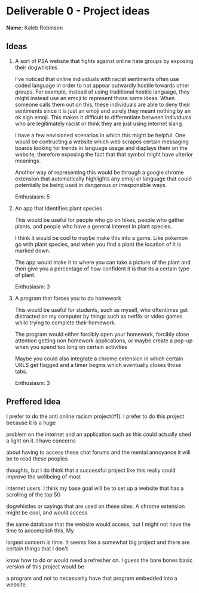 # Deliverable 0 - Project ideas

**Name:**  Kaleb Robinson

## Ideas

    
1. A sort of PSA website that fights against online hate groups by exposing their dogwhistles


    I've noticed that online individuals with racist sentiments often use coded language in order to not
    appear outwardly hostile towards other groups. For example, instead of using traditional hostile
    language, they might instead use an emoji to represent those same ideas. When someone calls them out
    on this, these individuals are able to deny their sentiments since it is just an emoji and surely they
    meant nothing by an ok sign emoji. This makes it difficult to differentiate between individuals who
    are legitimately racist or think they are just using internet slang.
    
    I have a few envisioned scenarios in which this might be helpful. One would be contructing a website
    which web scrapes certain messaging boards looking for trends in language usage and diaplays them on
    the website, therefore exposing the fact that that symbol might have ulterior meanings.
    
    Another way of representing this would be through a google chrome extension that automatically
    highlights any emoji or language that could potentially be being used in dangerous or irresponsible
    ways.
    
    Enthusiasm: 5
    
2. An app that Identifies plant species

    
    This would be useful for people who go on hikes, people who gather plants, and people who have a
    general interest in plant species.
    
    I think it would be cool to maybe make this into a game. Like pokemon go with plant species, and when
    you find a plant the location of it is marked down.
    
    The app would make it to where you can take a picture of the plant and then give you a
    percentage of how confident it is that its a certain type of plant. 
    
    Enthusiasm: 3
    
3. A program that forces you to do homework

    
    This would be useful for students, such as myself, who oftentimes get distracted on my computer by
    things such as netflix or video games while trying to complete their homework. 
    
    The program would either forcibly open your homework, forcibly close attention getting non homework
    applications, or maybe create a pop-up when you spend too long on certain activities
    
    Maybe you could also integrate a chrome extension in which certain URLS get flagged and a timer begins
    which eventually closes those tabs. 
    
    Enthusiasm: 3



## Preffered Idea

I prefer to do the anti online racism project(#1). I prefer to do this project because it is a huge

problem on the internet and an application such as this could actually shed a light on it. I have concerns

about having to access these chat forums and the mental annoyance it will be to read these peoples

thoughts, but I do think that a successful project like this really could improve the wellbeing of most

internet users. I think my base goal will be to set up a website that has a scrolling of the top 50

dogwhistles or sayings that are used on these sites. A chrome extension might be cool, and would access

the same database that the website would access, but I might not have the time to accomplish this. My

largest concern is time. It seems like a somewhat big project and there are certain things that I don't

know how to do or would need a refresher on. I guess the bare bones basic version of this project would be

a program and not to necessarily have that program embedded into a website.  


